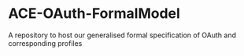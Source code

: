 # ACE-OAuth-FormalModel
A repository to host our generalised formal specification of OAuth and corresponding profiles

